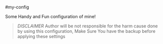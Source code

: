 #my-config

Some Handy and Fun configuration of mine!

> *DISCLAIMER* Author will be not responsible for the harm cause done by using this configuration, Make Sure You have the backup before applying  these settings
